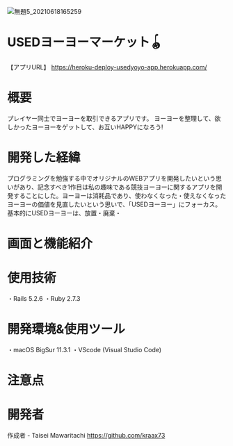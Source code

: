 ![無題5_20210618165259](https://user-images.githubusercontent.com/82016012/122527171-0d124c80-d056-11eb-8798-0cc711147035.jpg)
# 


# USEDヨーヨーマーケット🪀
【アプリURL】 https://heroku-deploy-usedyoyo-app.herokuapp.com/

# 概要
プレイヤー同士でヨーヨーを取引できるアプリです。
ヨーヨーを整理して、欲しかったヨーヨーをゲットして、お互いHAPPYになろう!

# 開発した経緯
プログラミングを勉強する中でオリジナルのWEBアプリを開発したいという思いがあり、記念すべき1作目は私の趣味である競技ヨーヨーに関するアプリを開発することにした。ヨーヨーは消耗品であり、使わなくなった・使えなくなったヨーヨーの価値を見直したいという思いで、「USEDヨーヨー」にフォーカス。基本的にUSEDヨーヨーは、放置・廃棄・

# 画面と機能紹介
	
	



# 使用技術  
・Rails 5.2.6
・Ruby 2.7.3

# 開発環境&使用ツール
・macOS BigSur 11.3.1
・VScode (Visual Studio Code)

# 注意点
 
# 開発者
 
作成者 - Taisei Mawaritachi https://github.com/kraax73

 
 
